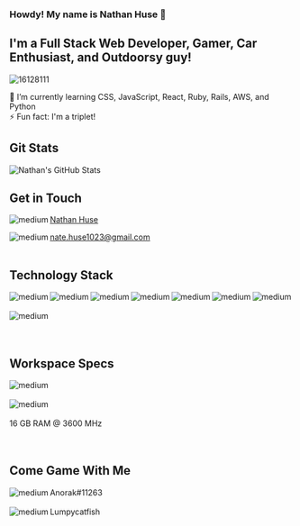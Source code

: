 ### Howdy! My name is Nathan Huse 👋

## I'm a Full Stack Web Developer, Gamer, Car Enthusiast, and Outdoorsy guy!

![16128111](https://user-images.githubusercontent.com/16128111/136853986-c0c5c73e-ffb0-4df4-811e-bba5f0ebd5bb.jpg)

🌱 I’m currently learning CSS, JavaScript, React, Ruby, Rails, AWS, and Python <br>
⚡ Fun fact: I'm a triplet! <br>

## Git Stats
<img align="center" alt="Nathan's GitHub Stats" src="https://github-readme-stats-1-lilac.vercel.app//api?username=Nhuse&show_icons=true&hide_border=true" />
<br>

## Get in Touch
<img align="left" alt="medium" src="https://img.shields.io/badge/LinkedIn-0077B5?style=for-the-badge&logo=linkedin&logoColor=white" /> [Nathan Huse](https://www.linkedin.com/in/nathan-huse-64a52016b/)

<img align="left" alt="medium" src="https://img.shields.io/badge/Gmail-D14836?style=for-the-badge&logo=gmail&logoColor=white" />       <nate.huse1023@gmail.com> <br><br>

## Technology Stack
<img align="left" alt="medium" src="https://img.shields.io/badge/HTML5-E34F26?style=for-the-badge&logo=html5&logoColor=white" /> <img align="left" alt="medium" src="https://img.shields.io/badge/CSS3-1572B6?style=for-the-badge&logo=css3&logoColor=white" /> <img align="left" alt="medium" src="https://img.shields.io/badge/JavaScript-323330?style=for-the-badge&logo=javascript&logoColor=F7DF1E" /> <img align="left" alt="medium" src="https://img.shields.io/badge/Ruby-CC342D?style=for-the-badge&logo=ruby&logoColor=white" /> <img align="left" alt="medium" src="https://img.shields.io/badge/PostgreSQL-316192?style=for-the-badge&logo=postgresql&logoColor=white" /> <img align="left" alt="medium" src="https://img.shields.io/badge/SQLite-07405E?style=for-the-badge&logo=sqlite&logoColor=white" />  <img align="left" alt="medium" src="https://img.shields.io/badge/React-20232A?style=for-the-badge&logo=react&logoColor=61DAFB" /> <br><br> <img align="left" alt="medium" src="https://img.shields.io/badge/Ruby_on_Rails-CC0000?style=for-the-badge&logo=ruby-on-rails&logoColor=white" /> <br><br><br>

## Workspace Specs
<img align="left" alt="medium" src="https://img.shields.io/badge/AMD-Ryzen_5_5600X-ED1C24?style=for-the-badge&logo=amd&logoColor=white" /> <br><br>
<img align="left" alt="medium" src="https://img.shields.io/badge/NVIDIA-EVGA_FTW3_Ultra_Gaming_RTX_3080-76B900?style=for-the-badge&logo=nvidia&logoColor=white" /> <br><br>
16 GB RAM @ 3600 MHz <br><br><br>

## Come Game With Me
<img align="left" alt="medium" src="https://img.shields.io/badge/Battle.net-148EFF?style=for-the-badge&logo=Battle.net&logoColor=white" /> Anorak#11263 <br><br>
<img align="left" alt="medium" src="https://img.shields.io/badge/Steam-000000?style=for-the-badge&logo=steam&logoColor=white" /> Lumpycatfish <br><br>
